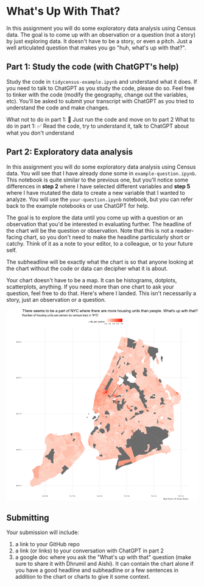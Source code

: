 # What's Up With That?

In this assignment you will do some exploratory data analysis using Census data. The goal is to come up with an observation or a question (not a story) by just exploring data. It doesn't have to be a story, or even a pitch. Just a well articulated question that makes you go "huh, what's up with that?".

## Part 1: Study the code (with ChatGPT's help)

Study the code in `tidycensus-example.ipynb` and understand what it does. If you need to talk to ChatGPT as you study the code, please do so. Feel free to tinker with the code (modify the geography, change out the variables, etc). You'll be asked to submit your transcript with ChatGPT as you tried to understand the code and make changes.

What not to do in part 1: 🚫 Just run the code and move on to part 2
What to do in part 1: ✅ Read the code, try to understand it, talk to ChatGPT about what you don't understand

## Part 2: Exploratory data analysis

In this assignment you will do some exploratory data analysis using Census data. You will see that I have already done some in `example-question.ipynb`. This notebook is quite similar to the previous one, but you'll notice some differences in **step 2** where I have selected different variables and **step 5** where I have mutated the data to create a new variable that I wanted to analyze. You will use the `your-question.ipynb` notebook, but you can refer back to the example notebooks or use ChatGPT for help.

The goal is to explore the data until you come up with a question or an observation that you'd be interested in evaluating further. The headline of the chart will be the question or observation. Note that this is not a reader-facing chart, so you don't need to make the headline particularly short or catchy. Think of it as a note to your editor, to a colleague, or to your future self.

The subheadline will be exactly what the chart is so that anyone looking at the chart without the code or data can decipher what it is about.

Your chart doesn't have to be a map. It can be histograms, dotplots, scatterplots, anything. If you need more than one chart to ask your question, feel free to do that. Here's where I landed. This isn't necessarily a story, just an observation or a question.

![Map with headline "There is a part of NYC where there are more housing units than people. What's up with that?" that shows south east corner of central park has some neighborhoods with more housing units than people](image.png)

## Submitting

Your submission will include:

1. a link to your GitHub repo
2. a link (or links) to your conversation with ChatGPT in part 2
3. a google doc where you ask the "What's up with that" question (make sure to share it with Dhrumil and Aishi). It can contain the chart alone if you have a good headline and subheadline or a few sentences in addition to the chart or charts to give it some context. 
